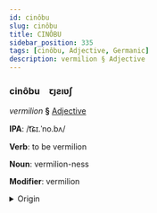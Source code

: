 ```yaml
---
id: cinôbu
slug: cinôbu
title: CINÔBU
sidebar_position: 335
tags: [cinôbu, Adjective, Germanic]
description: vermilion § Adjective
---
```


### cinôbu&emsp;<span kind="abugida">ꞇȷƨıʋʃ</span>

*vermilion* **§** [Adjective](../../tags/Adjective)

**IPA**: /t͡ɕɪ.ˈno.bʌ/

**Verb**: to be vermilion

**Noun**: vermilion-ness

**Modifier**: vermilion

<details>
    <summary>Origin</summary>
    German Zinnober /tsɪˈnoːbɐ/<br/>
    <em>Germanic Language Family</em>
</details>